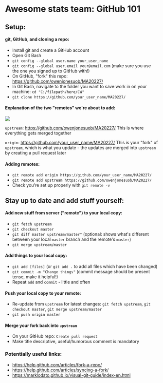 # Awesome stats team: GitHub 101

## Setup:

#### git, GitHub, and cloning a repo:

* Install git and create a GitHub account
* Open Git Bash
* `git config --global user.name your_user_name`
* `git config --global user.email your@email.com` (make sure you use the one you signed up to GitHub with!)
* On GitHub, "fork" this repo: https://github.com/owenjonesuob/MA20227/
* In Git Bash, navigate to the folder you want to save work in on your machine: `cd "C:/filepath/here/CW"`
* `git clone https://github.com/your_user_name/MA20227/`

#### Explanation of the two "remotes" we're about to add:
![](https://camo.githubusercontent.com/6d599db858665e9813a8103f356678c8c5e4e3e4/687474703a2f2f6934332e74696e797069632e636f6d2f32726d773769782e706e67)

`upstream`: https://github.com/owenjonesuob/MA20227/
This is where everything gets merged together

`origin`: https://github.com/your_user_name/MA20227/
This is your "fork" of `upstream`, which is what you update - the updates are merged into `upstream` by creating a pull request later

#### Adding remotes:

* `git remote add origin https://github.com/your_user_name/MA20227/`
* `git remote add upstream https://github.com/owenjonesuob/MA20227/`
* Check you're set up properly with `git remote -v`

## Stay up to date and add stuff yourself:

#### Add new stuff from server ("remote") to your local copy:

* `git fetch upstream`
* `git checkout master`
* `git diff master upstream/master"` (optional: shows what's different between your local `master` branch and the remote's `master`)
* `git merge upstream/master`

#### Add things to your local copy:
* `git add [files]` (or `git add .` to add all files which have been changed)
* `git commit -m "Change things"` (commit message should be present tense, make it helpful!)
* Repeat `add` and `commit` - little and often

#### Push your local copy to your remote:
* Re-update from `upstream` for latest changes: `git fetch upstream`, `git checkout master`, `git merge upstream/master`
* `git push origin master`

#### Merge your fork back into `upstream`
* On your GitHub repo: `Create pull request`
* Make title descriptive, useful/humorous comment is mandatory

### Potentially useful links:

* https://help.github.com/articles/fork-a-repo/
* https://help.github.com/articles/syncing-a-fork/
* https://marklodato.github.io/visual-git-guide/index-en.html
